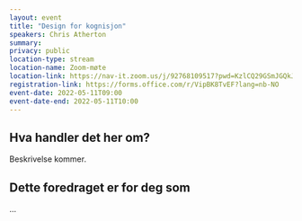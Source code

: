 ```yaml
---
layout: event
title: "Design for kognisjon"
speakers: Chris Atherton
summary:
privacy: public
location-type: stream
location-name: Zoom-møte
location-link: https://nav-it.zoom.us/j/92768109517?pwd=KzlCQ29GSmJGQkJXQmZoUFpDNGEwUT09
registration-link: https://forms.office.com/r/VipBK8TvEF?lang=nb-NO
event-date: 2022-05-11T09:00
event-date-end: 2022-05-11T10:00
---
```

## Hva handler det her om?
Beskrivelse kommer.

## Dette foredraget er for deg som
...

